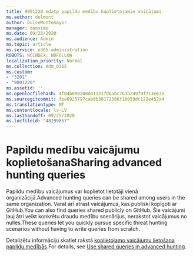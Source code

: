 ```yaml
---
title: 9001220 mdatp papildu medību koplietojamie vaicājumi
ms.author: dolmont
author: DulceMontemayor
manager: dansimp
ms.date: 09/23/2020
ms.audience: Admin
ms.topic: article
ms.service: o365-administration
ROBOTS: NOINDEX, NOFOLLOW
localization_priority: Normal
ms.collection: Adm_O365
ms.custom:
- "3201"
- "9001220"
ms.assetid: ''
ms.openlocfilehash: 4f04b090208d41131fd6abc763b249f0f713e63a
ms.sourcegitcommit: fbe6925797cab0b38172386f1b059dc122e452a4
ms.translationtype: MT
ms.contentlocale: lv-LV
ms.lasthandoff: 09/25/2020
ms.locfileid: "48299857"
---
```

# <a name="sharing-advanced-hunting-queries"></a><span data-ttu-id="5d935-102">Papildu medību vaicājumu koplietošana</span><span class="sxs-lookup"><span data-stu-id="5d935-102">Sharing advanced hunting queries</span></span>

<span data-ttu-id="5d935-103">Papildu medību vaicājumus var koplietot lietotāji vienā organizācijā.</span><span class="sxs-lookup"><span data-stu-id="5d935-103">Advanced hunting queries can be shared among users in the same  organization.</span></span> <span data-ttu-id="5d935-104">Varat arī atrast vaicājumus, kas publiski kopīgoti ar GitHub.</span><span class="sxs-lookup"><span data-stu-id="5d935-104">You can also find queries shared publicly on GitHub.</span></span> <span data-ttu-id="5d935-105">Šie vaicājumi ļauj ātri veikt konkrētu draudu medību scenārijus, nerakstot vaicājumus no nulles.</span><span class="sxs-lookup"><span data-stu-id="5d935-105">These queries let you quickly pursue specific threat hunting scenarios without having to write queries from scratch.</span></span>
  
<span data-ttu-id="5d935-106">Detalizētu informāciju skatiet rakstā [koplietojamo vaicājumu lietošana papildu medībās](https://docs.microsoft.com/windows/security/threat-protection/microsoft-defender-atp/advanced-hunting-shared-queries).</span><span class="sxs-lookup"><span data-stu-id="5d935-106">For details, see [Use shared queries in advanced hunting](https://docs.microsoft.com/windows/security/threat-protection/microsoft-defender-atp/advanced-hunting-shared-queries).</span></span>
